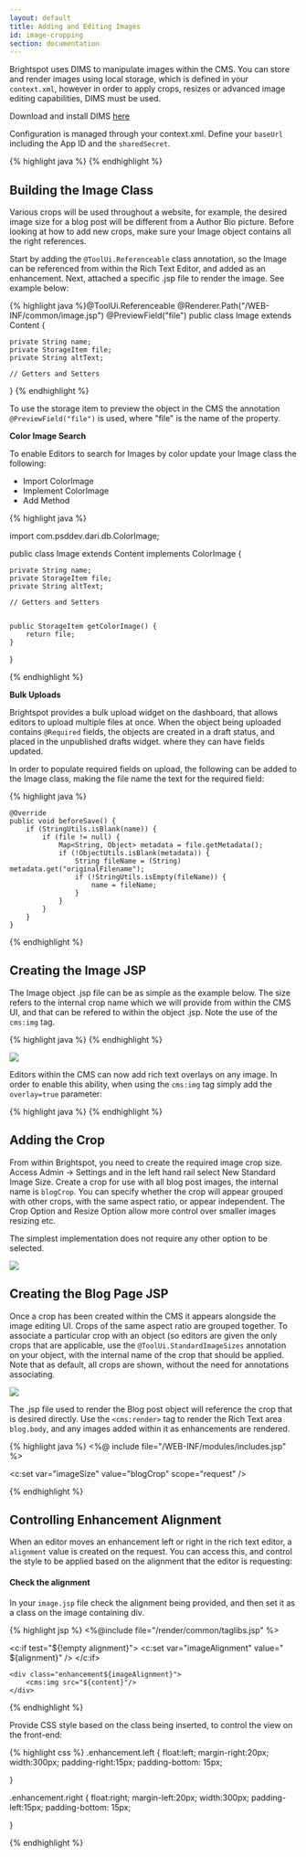 ```yaml
---
layout: default
title: Adding and Editing Images
id: image-cropping
section: documentation
---
```


<div markdown="1" class="span12">

Brightspot uses DIMS to manipulate images within the CMS. You can store and render images using local storage, which is defined in your `context.xml`, however in order to apply crops, resizes or advanced image editing capabilities, DIMS must be used.

Download and install DIMS [here](https://github.com/beetlebugorg/mod_dims)

Configuration is managed through your context.xml. Define your `baseUrl` including the App ID and the `sharedSecret`.

<div class="highlight">{% highlight java %}
<!-- DIMs -->
<Environment name="dari/defaultImageEditor" override="false" type="java.lang.String" value="dims" />
<Environment name="dari/imageEditor/dims/class" override="false" type="java.lang.String" value="com.psddev.dari.util.DimsImageEditor" />
<Environment name="dari/imageEditor/dims/baseUrl" override="false" type="java.lang.String" value="http://example.com/dims4/APP_ID" />
<Environment name="dari/imageEditor/dims/sharedSecret" override="false" type="java.lang.String" value="S3cret_H3re" />
<Environment name="dari/imageEditor/dims/quality" override="false" type="java.lang.Integer" value="90" />
{% endhighlight %}</div>

## Building the Image Class

Various crops will be used throughout a website, for example, the desired image size for a blog post will be different from a Author Bio picture. Before looking at how to add new crops, make sure your Image object contains all the right references.

Start by adding the `@ToolUi.Referenceable` class annotation, so the Image can be referenced from within the Rich Text Editor, and added as an enhancement. Next, attached a specific .jsp file to render the image. See example below:

<div class="highlight">{% highlight java %}@ToolUi.Referenceable
@Renderer.Path("/WEB-INF/common/image.jsp")
@PreviewField("file")
public class Image extends Content {

	private String name;
	private StorageItem file;
	private String altText;

	// Getters and Setters
}
{% endhighlight %}</div>

To use the storage item to preview the object in the CMS the annotation `@PreviewField("file")` is used, where "file" is the name of the property.

**Color Image Search**

To enable Editors to search for Images by color update your Image class the following:

- Import ColorImage
- Implement ColorImage
- Add Method

<div class="highlight">
{% highlight java %}

import com.psddev.dari.db.ColorImage;

public class Image extends Content implements ColorImage {

	private String name;
	private StorageItem file;
	private String altText;

	// Getters and Setters
 

	public StorageItem getColorImage() {
		return file;
	} 
}

{% endhighlight %}
</div>


**Bulk Uploads**

Brightspot provides a bulk upload widget on the dashboard, that allows editors to upload multiple files at once. When the object being uploaded contains `@Required` fields, the objects are created in a draft status, and placed in the unpublished drafts widget. where they can have fields updated.

In order to populate required fields on upload, the following can be added to the Image class, making the file name the text for the required field:

<div class="highlight">
{% highlight java %}

    @Override
    public void beforeSave() {
        if (StringUtils.isBlank(name)) {
            if (file != null) {
                Map<String, Object> metadata = file.getMetadata();
                if (!ObjectUtils.isBlank(metadata)) {
                    String fileName = (String) metadata.get("originalFilename");
                    if (!StringUtils.isEmpty(fileName)) {
                        name = fileName;
                    }
                }
            }
        }
    }
{% endhighlight %}
</div>


## Creating the Image JSP

The Image object .jsp file can be as simple as the example below. The size refers to the internal crop name which we will provide from within the CMS UI, and that can be refered to within the object .jsp. Note the use of the `cms:img` tag.

<div class="highlight">{% highlight java %}
<cms:img src="${content}" size="${imageSize}" alt="${content.altText}" />
{% endhighlight %}</div>

![](http://docs.brightspot.s3.amazonaws.com/image-editing-crop.png)

Editors within the CMS can now add rich text overlays on any image. In order to enable this ability, when using the `cms:img` tag simply add the `overlay=true` parameter:

<div class="highlight">{% highlight java %}
<cms:img src="${content.leadImage}" size="productLeadImage" overlay="true" />
{% endhighlight %}</div>

## Adding the Crop

From within Brightspot, you need to create the required image crop size. Access Admin -> Settings and in the left hand rail select New Standard Image Size. Create a crop for use with all blog post images, the internal name is `blogCrop`. You can specify whether the crop will appear grouped with other crops, with the same aspect ratio, or appear independent. The Crop Option and Resize Option allow more control over smaller images resizing etc. 

The simplest implementation does not require any other option to be selected.

![](http://docs.Brightspot.s3.amazonaws.com/new-crop.png)


## Creating the Blog Page JSP

Once a crop has been created within the CMS it appears alongside the image editing UI. Crops of the same aspect ratio are grouped together. To associate a particular crop with an object (so editors are given the only crops that are applicable, use the `@ToolUi.StandardImageSizes` annotation on your object, with the internal name of the crop that should be applied. Note that as default, all crops are shown, without the need for annotations associating.

![](http://docs.brightspot.s3.amazonaws.com/image_crop_ui_2.1.png)

The .jsp file used to render the Blog post object will reference the crop that is desired directly. Use the `<cms:render>` tag to render the Rich Text area `blog.body`, and any images added within it as enhancements are rendered.

<div class="highlight">{% highlight java %}
<%@ include file="/WEB-INF/modules/includes.jsp" %>

<c:set var="imageSize" value="blogCrop" scope="request" />

<div>
<cms:render value="${blog.body}" />
</div>
{% endhighlight %}</div>

## Controlling Enhancement Alignment

When an editor moves an enhancement left or right in the rich text editor, a `alignment` value is created on the request. You can access this, and control the style to be applied based on the alignment that the editor is requesting:

#### Check the alignment

In your `image.jsp` file check the alignment being provided, and then set it as a class on the image containing div.

<div class="highlight">{% highlight jsp %}
<%@include file="/render/common/taglibs.jsp" %>

<c:if test="${!empty alignment}">
    <c:set var="imageAlignment" value=" ${alignment}" />
</c:if>

    <div class="enhancement${imageAlignment}">
        <cms:img src="${content}"/>
    </div>

{% endhighlight %}</div>

Provide CSS style based on the class being inserted, to control the view on the front-end:

<div class="highlight">{% highlight css %}
.enhancement.left { 
  float:left;
  margin-right:20px;
  width:300px;
  padding-right:15px;
  padding-bottom: 15px;

}

.enhancement.right {
  float:right;
  margin-left:20px;
  width:300px;
  padding-left:15px;
  padding-bottom: 15px;
  
}

{% endhighlight %}</div>